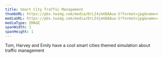 ```yaml
---
title: Smart City Traffic Management
thumbURL: https://pbs.twimg.com/media/DrLI4jmXQAAua-S?format=jpg&name=medium
mediaURL: https://pbs.twimg.com/media/DrLI4jmXQAAua-S?format=jpg&name=4096x4096
mediaType: IMAGE
spanWidth: 1
spanHeight: 1
---
```


Tom, Harvey and Emily have a cool smart cities themed simulation about traffic management